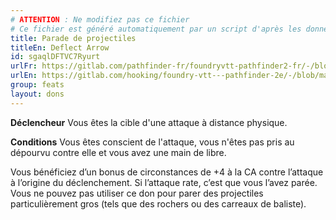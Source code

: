 ```yaml
---
# ATTENTION : Ne modifiez pas ce fichier
# Ce fichier est généré automatiquement par un script d'après les données du module Foundry VTT officiel et de sa traduction
title: Parade de projectiles
titleEn: Deflect Arrow
id: sgaqlDFTVC7Ryurt
urlFr: https://gitlab.com/pathfinder-fr/foundryvtt-pathfinder2-fr/-/blob/master/data/feats/sgaqlDFTVC7Ryurt.htm
urlEn: https://gitlab.com/hooking/foundry-vtt---pathfinder-2e/-/blob/master/packs/data/feats.db/deflect-arrow.json
group: feats
layout: dons
---
```

**Déclencheur** Vous êtes la cible d'une attaque à distance physique.

**Conditions** Vous êtes conscient de l'attaque, vous n'êtes pas pris au dépourvu contre elle et vous avez une main de libre.

Vous bénéficiez d’un bonus de circonstances de +4 à la CA contre l’attaque à l’origine du déclenchement. Si l’attaque rate, c’est que vous l’avez parée. Vous ne pouvez pas utiliser ce don pour parer des projectiles particulièrement gros (tels que des rochers ou des carreaux de baliste).


